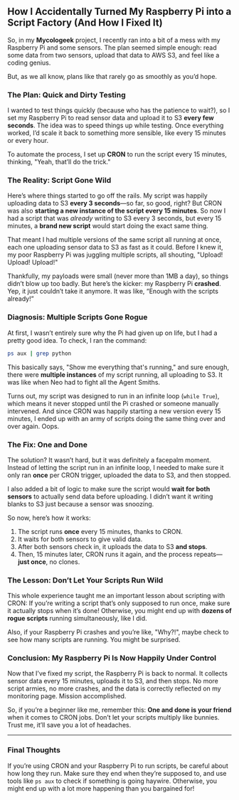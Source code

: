 
## How I Accidentally Turned My Raspberry Pi into a Script Factory (And How I Fixed It)

So, in my **Mycologeek** project, I recently ran into a bit of a mess with my Raspberry Pi and some sensors. The plan seemed simple enough: read some data from two sensors, upload that data to AWS S3, and feel like a coding genius.

But, as we all know, plans like that rarely go as smoothly as you’d hope.

### The Plan: Quick and Dirty Testing

I wanted to test things quickly (because who has the patience to wait?), so I set my Raspberry Pi to read sensor data and upload it to S3 **every few seconds**. The idea was to speed things up while testing. Once everything worked, I’d scale it back to something more sensible, like every 15 minutes or every hour. 

To automate the process, I set up **CRON** to run the script every 15 minutes, thinking, "Yeah, that’ll do the trick."

### The Reality: Script Gone Wild

Here’s where things started to go off the rails. My script was happily uploading data to S3 **every 3 seconds**—so far, so good, right? But CRON was also **starting a new instance of the script every 15 minutes**. So now I had a script that was *already* writing to S3 every 3 seconds, but every 15 minutes, a **brand new script** would start doing the exact same thing.

That meant I had multiple versions of the same script all running at once, each one uploading sensor data to S3 as fast as it could. Before I knew it, my poor Raspberry Pi was juggling multiple scripts, all shouting, "Upload! Upload! Upload!" 

Thankfully, my payloads were small (never more than 1MB a day), so things didn’t blow up too badly. But here’s the kicker: my Raspberry Pi **crashed**. Yep, it just couldn’t take it anymore. It was like, “Enough with the scripts already!”

### Diagnosis: Multiple Scripts Gone Rogue

At first, I wasn’t entirely sure why the Pi had given up on life, but I had a pretty good idea. To check, I ran the command:

```bash
ps aux | grep python
```

This basically says, "Show me everything that's running," and sure enough, there were **multiple instances** of my script running, all uploading to S3. It was like when Neo had to fight all the Agent Smiths.

Turns out, my script was designed to run in an infinite loop (`while True`), which means it never stopped until the Pi crashed or someone manually intervened. And since CRON was happily starting a new version every 15 minutes, I ended up with an army of scripts doing the same thing over and over again. Oops.

### The Fix: One and Done

The solution? It wasn’t hard, but it was definitely a facepalm moment. Instead of letting the script run in an infinite loop, I needed to make sure it only ran **once** per CRON trigger, uploaded the data to S3, and then stopped.

I also added a bit of logic to make sure the script would **wait for both sensors** to actually send data before uploading. I didn’t want it writing blanks to S3 just because a sensor was snoozing.

So now, here’s how it works:
1. The script runs **once** every 15 minutes, thanks to CRON.
2. It waits for both sensors to give valid data.
3. After both sensors check in, it uploads the data to S3 **and stops**.
4. Then, 15 minutes later, CRON runs it again, and the process repeats—**just once**, no clones.

### The Lesson: Don’t Let Your Scripts Run Wild

This whole experience taught me an important lesson about scripting with CRON: If you’re writing a script that’s only supposed to run once, make sure it actually stops when it’s done! Otherwise, you might end up with **dozens of rogue scripts** running simultaneously, like I did.

Also, if your Raspberry Pi crashes and you’re like, "Why?!", maybe check to see how many scripts are running. You might be surprised.

### Conclusion: My Raspberry Pi Is Now Happily Under Control

Now that I’ve fixed my script, the Raspberry Pi is back to normal. It collects sensor data every 15 minutes, uploads it to S3, and then stops. No more script armies, no more crashes, and the data is correctly reflected on my monitoring page. Mission accomplished.

So, if you’re a beginner like me, remember this: **One and done is your friend** when it comes to CRON jobs. Don’t let your scripts multiply like bunnies. Trust me, it’ll save you a lot of headaches.

---

### Final Thoughts

If you’re using CRON and your Raspberry Pi to run scripts, be careful about how long they run. Make sure they end when they’re supposed to, and use tools like `ps aux` to check if something is going haywire. Otherwise, you might end up with a lot more happening than you bargained for!


